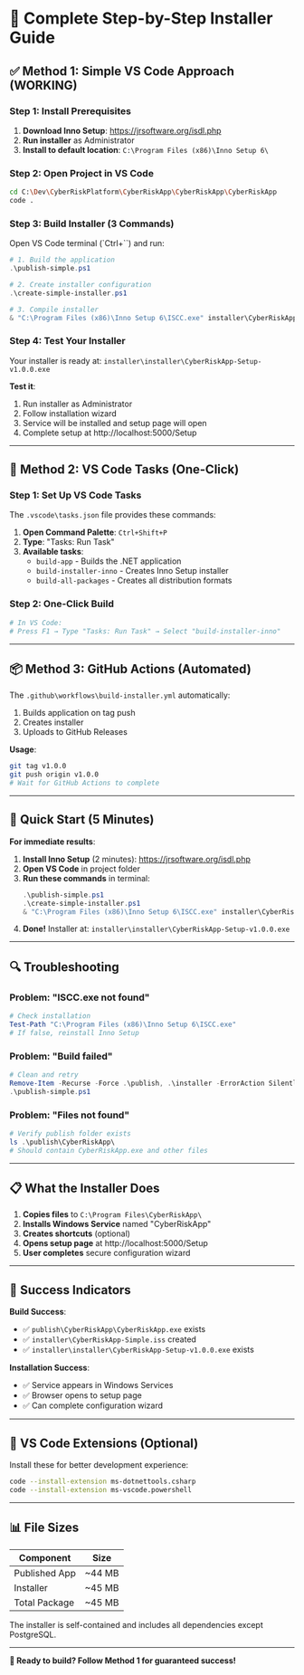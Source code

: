 # 🚀 Complete Step-by-Step Installer Guide

## ✅ **Method 1: Simple VS Code Approach (WORKING)**

### **Step 1: Install Prerequisites**
1. **Download Inno Setup**: https://jrsoftware.org/isdl.php
2. **Run installer** as Administrator
3. **Install to default location**: `C:\Program Files (x86)\Inno Setup 6\`

### **Step 2: Open Project in VS Code**
```bash
cd C:\Dev\CyberRiskPlatform\CyberRiskApp\CyberRiskApp\CyberRiskApp
code .
```

### **Step 3: Build Installer (3 Commands)**
Open VS Code terminal (`Ctrl+``) and run:

```powershell
# 1. Build the application
.\publish-simple.ps1

# 2. Create installer configuration
.\create-simple-installer.ps1

# 3. Compile installer
& "C:\Program Files (x86)\Inno Setup 6\ISCC.exe" installer\CyberRiskApp-Simple.iss
```

### **Step 4: Test Your Installer**
Your installer is ready at: `installer\installer\CyberRiskApp-Setup-v1.0.0.exe`

**Test it**:
1. Run installer as Administrator
2. Follow installation wizard
3. Service will be installed and setup page will open
4. Complete setup at http://localhost:5000/Setup

---

## 🔧 **Method 2: VS Code Tasks (One-Click)**

### **Step 1: Set Up VS Code Tasks**
The `.vscode\tasks.json` file provides these commands:

1. **Open Command Palette**: `Ctrl+Shift+P`
2. **Type**: "Tasks: Run Task"
3. **Available tasks**:
   - `build-app` - Builds the .NET application
   - `build-installer-inno` - Creates Inno Setup installer
   - `build-all-packages` - Creates all distribution formats

### **Step 2: One-Click Build**
```bash
# In VS Code:
# Press F1 → Type "Tasks: Run Task" → Select "build-installer-inno"
```

---

## 📦 **Method 3: GitHub Actions (Automated)**

The `.github\workflows\build-installer.yml` automatically:
1. Builds application on tag push
2. Creates installer
3. Uploads to GitHub Releases

**Usage**:
```bash
git tag v1.0.0
git push origin v1.0.0
# Wait for GitHub Actions to complete
```

---

## 🎯 **Quick Start (5 Minutes)**

**For immediate results**:

1. **Install Inno Setup** (2 minutes): https://jrsoftware.org/isdl.php
2. **Open VS Code** in project folder
3. **Run these commands** in terminal:
   ```powershell
   .\publish-simple.ps1
   .\create-simple-installer.ps1
   & "C:\Program Files (x86)\Inno Setup 6\ISCC.exe" installer\CyberRiskApp-Simple.iss
   ```
4. **Done!** Installer at: `installer\installer\CyberRiskApp-Setup-v1.0.0.exe`

---

## 🔍 **Troubleshooting**

### **Problem: "ISCC.exe not found"**
```powershell
# Check installation
Test-Path "C:\Program Files (x86)\Inno Setup 6\ISCC.exe"
# If false, reinstall Inno Setup
```

### **Problem: "Build failed"**
```powershell
# Clean and retry
Remove-Item -Recurse -Force .\publish, .\installer -ErrorAction SilentlyContinue
.\publish-simple.ps1
```

### **Problem: "Files not found"**
```powershell
# Verify publish folder exists
ls .\publish\CyberRiskApp\
# Should contain CyberRiskApp.exe and other files
```

---

## 📋 **What the Installer Does**

1. **Copies files** to `C:\Program Files\CyberRiskApp\`
2. **Installs Windows Service** named "CyberRiskApp"
3. **Creates shortcuts** (optional)
4. **Opens setup page** at http://localhost:5000/Setup
5. **User completes** secure configuration wizard

---

## 🎉 **Success Indicators**

**Build Success**:
- ✅ `publish\CyberRiskApp\CyberRiskApp.exe` exists
- ✅ `installer\CyberRiskApp-Simple.iss` created
- ✅ `installer\installer\CyberRiskApp-Setup-v1.0.0.exe` exists

**Installation Success**:
- ✅ Service appears in Windows Services
- ✅ Browser opens to setup page
- ✅ Can complete configuration wizard

---

## 🚀 **VS Code Extensions (Optional)**

Install these for better development experience:
```bash
code --install-extension ms-dotnettools.csharp
code --install-extension ms-vscode.powershell
```

---

## 📊 **File Sizes**

| Component | Size |
|-----------|------|
| Published App | ~44 MB |
| Installer | ~45 MB |
| Total Package | ~45 MB |

The installer is self-contained and includes all dependencies except PostgreSQL.

---

**🎯 Ready to build? Follow Method 1 for guaranteed success!**